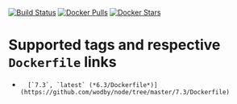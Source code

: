 
[![Build Status](https://travis-ci.org/wodby/node.svg?branch=master)](https://travis-ci.org/wodby/node)
[![Docker Pulls](https://img.shields.io/docker/pulls/wodby/node.svg)](https://hub.docker.com/r/wodby/node)
[![Docker Stars](https://img.shields.io/docker/stars/wodby/node.svg)](https://hub.docker.com/r/wodby/node)

# Supported tags and respective `Dockerfile` links

-       [`7.3`, `latest` (*6.3/Dockerfile*)](https://github.com/wodby/node/tree/master/7.3/Dockerfile)

